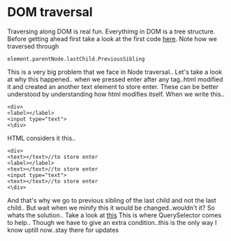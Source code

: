 # DOM traversal

Traversing along DOM is real fun.
Everythimg in DOM is a tree structure. Before getting ahead first take a look at the first code [here](https://github.com/hardikvupadhyay/js-notes/blob/master/DOM/DOMTraversal.html). Note how we traversed through 
```
element.parentNode.lastChild.PreviousSibling  
```
This is a very big problem that we face in Node traversal..
Let's take a look at why this happened..
when we pressed enter after any tag..html modified it and created an another text element to store enter. These can be better understood by understanding how html modifies itself.
When we write this..
```
<div>
<label></label>
<input type="text">
<\div> 

```
HTML considers it this..
```
<div>
<text></text>//to store enter
<label></label>
<text></text>//to store enter
<input type="text">
<text></text>//to store enter
<\div> 

```
And that's why we go to previous sibling of the last child and not the last child..
But wait when we minify this it would be changed..wouldn't it? So whats the solution..
Take a look at [this](https://github.com/hardikvupadhyay/js-notes/blob/master/DOM/DOMTraversalModified.html)
This is where QuerySelector comes to help..
Though we have to give an extra condition..this is the only way I know uptill now..stay there for updates 

